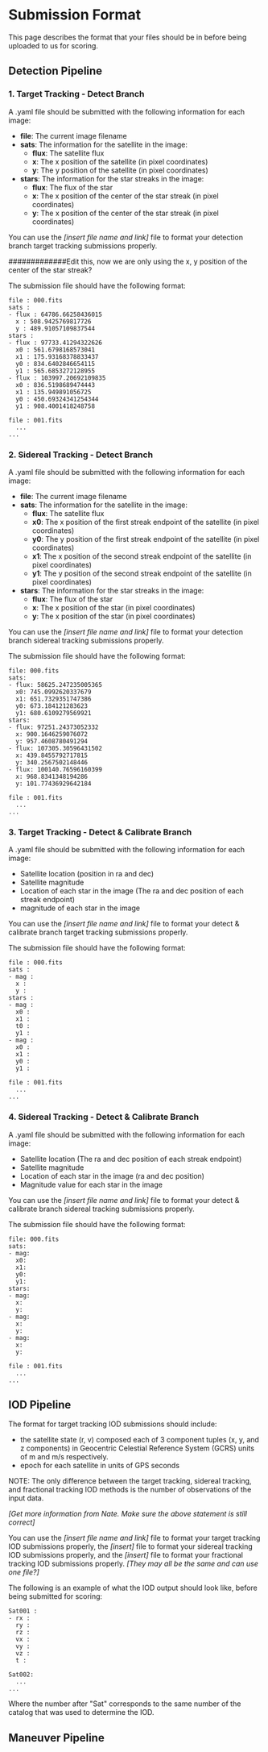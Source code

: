 
# **Submission Format**

This page describes the format that your files should be in before being uploaded to us for scoring.  

## **Detection Pipeline**

### **1. Target Tracking - Detect Branch**

A .yaml file should be submitted with the following information for each image:
- **file**: The current image filename
- **sats**: The information for the satellite in the image:
  - **flux**: The satellite flux
  - **x**: The x position of the satellite (in pixel coordinates)
  - **y**: The y position of the satellite (in pixel coordinates)
- **stars**: The information for the star streaks in the image:
  - **flux**: The flux of the star
  - **x**: The x position of the center of the star streak (in pixel coordinates)
  - **y**: The x position of the center of the star streak (in pixel coordinates)

You can use the *[insert file name and link]* file to format your detection branch target tracking submissions properly. 

#############Edit this, now we are only using the x, y position of the center of the star streak?

The submission file should have the following format:

    file : 000.fits
    sats :
    - flux : 64786.66258436015
      x : 508.9425769817726
      y : 489.91057109837544
    stars : 
    - flux : 97733.41294322626
      x0 : 561.6798168573041
      x1 : 175.93168378833437
      y0 : 834.6402846654115
      y1 : 565.6853272128955
    - flux : 103997.20692109835
      x0 : 836.5198689474443
      x1 : 135.949891056725
      y0 : 450.69324341254344
      y1 : 908.4001418248758

    file : 001.fits
      ...
    ...

### **2. Sidereal Tracking - Detect Branch**

A .yaml file should be submitted with the following information for each image:
- **file**: The current image filename
- **sats**: The information for the satellite in the image:
  - **flux**: The satellite flux
  - **x0**: The x position of the first streak endpoint of the satellite (in pixel coordinates)
  - **y0**: The y position of the first streak endpoint of the satellite (in pixel coordinates)
  - **x1**: The x position of the second streak endpoint of the satellite (in pixel coordinates)
  - **y1**: The y position of the second streak endpoint of the satellite (in pixel coordinates)
- **stars**: The information for the star streaks in the image:
  - **flux**: The flux of the star
  - **x**: The x position of the star (in pixel coordinates)
  - **y**: The x position of the star (in pixel coordinates)

You can use the *[insert file name and link]* file to format your detection branch sidereal tracking submissions properly.

The submission file should have the following format:

    file: 000.fits
    sats:
    - flux: 58625.247235005365
      x0: 745.0992620337679
      x1: 651.7329351747386
      y0: 673.184121283623
      y1: 680.6109279569921
    stars:
    - flux: 97251.24373052332
      x: 900.1646259076072
      y: 957.4608780491294
    - flux: 107305.30596431502
      x: 439.8455792717815
      y: 340.2567502148446
    - flux: 100140.76596160399
      x: 968.8341348194286
      y: 101.77436929642184

    file : 001.fits
      ...
    ...

### **3. Target Tracking - Detect & Calibrate Branch**

A .yaml file should be submitted with the following information for each image:
- Satellite location (position in ra and dec)
- Satellite magnitude
- Location of each star in the image (The ra and dec position of each streak endpoint) 
- magnitude of each star in the image

You can use the *[insert file name and link]* file to format your detect & calibrate branch target tracking submissions properly. 

The submission file should have the following format:

    file : 000.fits
    sats :
    - mag : 
      x : 
      y : 
    stars : 
    - mag : 
      x0 : 
      x1 : 
      t0 : 
      y1 : 
    - mag : 
      x0 : 
      x1 : 
      y0 : 
      y1 : 

    file : 001.fits
      ...
    ...

### **4. Sidereal Tracking - Detect & Calibrate Branch**

A .yaml file should be submitted with the following information for each image:
- Satellite location (The ra and dec position of each streak endpoint)
- Satellite magnitude
- Location of each star in the image (ra and dec position) 
- Magnitude value for each star in the image 

You can use the *[insert file name and link]* file to format your detect & calibrate branch sidereal tracking submissions properly.

The submission file should have the following format:

    file: 000.fits
    sats:
    - mag: 
      x0: 
      x1: 
      y0: 
      y1: 
    stars:
    - mag: 
      x: 
      y: 
    - mag: 
      x: 
      y: 
    - mag: 
      x: 
      y: 

    file : 001.fits
      ...
    ...


## **IOD Pipeline**

The format for target tracking IOD submissions should include:
- the satellite state (r, v) composed each of 3 component tuples (x, y, and z components) in Geocentric Celestial Reference System (GCRS) units of m and m/s respectively.
- epoch for each satellite in units of GPS seconds

NOTE: The only difference between the target tracking, sidereal tracking, and fractional tracking IOD methods is the number of observations of the input data.

*[Get more information from Nate. Make sure the above statement is still correct]*

You can use the *[insert file name and link]* file to format your target tracking IOD submissions properly, the *[insert]* file to format your sidereal tracking IOD submissions properly, and the *[insert]* file to format your fractional tracking IOD submissions properly. *[They may all be the same and can use one file?]*

The following is an example of what the IOD output should look like, before being submitted for scoring:

    Sat001 :
    - rx : 
      ry : 
      rz : 
      vx : 
      vy : 
      vz : 
      t : 
    
    Sat002:
      ...
    ...

Where the number after "Sat" corresponds to the same number of the catalog that was used to determine the IOD.

## **Maneuver Pipeline**

